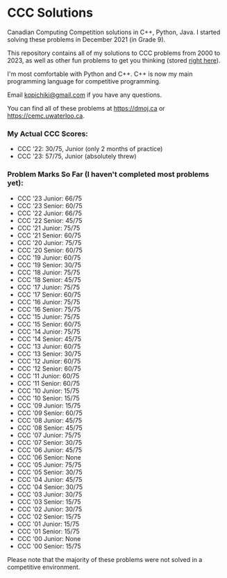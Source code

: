 # CCC Solutions

Canadian Computing Competition solutions in C++, Python, Java. I started solving these problems in December 2021 (in Grade 9).

This repository contains all of my solutions to CCC problems from 2000 to 2023, as well as other fun problems to get you thinking (stored [right here](https://github.com/savirsingh/ccc-solutions/tree/main/Other%20Preparation)).

I'm most comfortable with Python and C++. C++ is now my main programming language for competitive programming.

Email kopichiki@gmail.com if you have any questions.

You can find all of these problems at https://dmoj.ca or https://cemc.uwaterloo.ca.

### My Actual CCC Scores:
- CCC '22: 30/75, Junior (only 2 months of practice)
- CCC '23: 57/75, Junior (absolutely threw)

### Problem Marks So Far (I haven't completed most problems yet):
- CCC '23 Junior: 66/75
- CCC '23 Senior: 60/75
- CCC '22 Junior: 66/75
- CCC '22 Senior: 45/75
- CCC '21 Junior: 75/75
- CCC '21 Senior: 60/75
- CCC '20 Junior: 75/75
- CCC '20 Senior: 60/75
- CCC '19 Junior: 60/75
- CCC '19 Senior: 30/75
- CCC '18 Junior: 75/75
- CCC '18 Senior: 45/75
- CCC '17 Junior: 75/75
- CCC '17 Senior: 60/75
- CCC '16 Junior: 75/75
- CCC '16 Senior: 75/75
- CCC '15 Junior: 75/75
- CCC '15 Senior: 60/75
- CCC '14 Junior: 75/75
- CCC '14 Senior: 45/75
- CCC '13 Junior: 60/75
- CCC '13 Senior: 30/75
- CCC '12 Junior: 60/75
- CCC '12 Senior: 60/75
- CCC '11 Junior: 60/75
- CCC '11 Senior: 60/75
- CCC '10 Junior: 15/75
- CCC '10 Senior: 15/75
- CCC '09 Junior: 15/75
- CCC '09 Senior: 60/75
- CCC '08 Junior: 45/75
- CCC '08 Senior: 45/75
- CCC '07 Junior: 75/75
- CCC '07 Senior: 30/75
- CCC '06 Junior: 45/75
- CCC '06 Senior: None
- CCC '05 Junior: 75/75
- CCC '05 Senior: 30/75
- CCC '04 Junior: 45/75
- CCC '04 Senior: 30/75
- CCC '03 Junior: 30/75
- CCC '03 Senior: 15/75
- CCC '02 Junior: 30/75
- CCC '02 Senior: 15/75
- CCC '01 Junior: 15/75
- CCC '01 Senior: 15/75
- CCC '00 Junior: None
- CCC '00 Senior: 15/75

Please note that the majority of these problems were not solved in a competitive environment.
